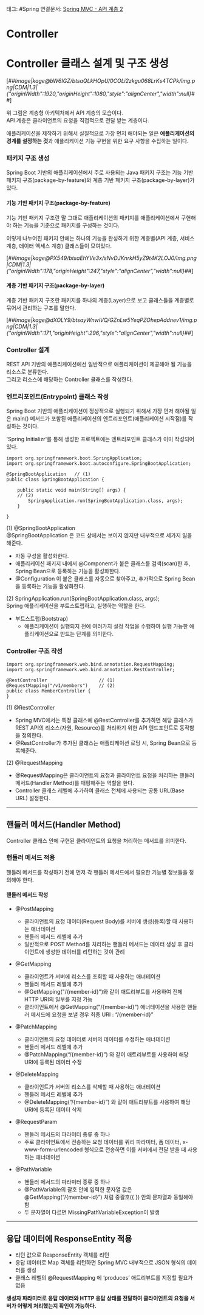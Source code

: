 태그: #Spring
연결문서: [Spring MVC - API 계층 2](Spring%20MVC%20-%20API%20계층%202.md)

# Controller

# Controller 클래스 설계 및 구조 생성

[##_Image|kage@bW6IGZ/btsaQLkHOpU/0COLi2zkgu068LrKs4TCPk/img.png|CDM|1.3|{"originWidth":1920,"originHeight":1080,"style":"alignCenter","width":null}_##]

  
  

위 그림은 계층형 아키텍처에서 API 계층의 모습이다.  
API 계층은 클라이언트의 요청을 직접적으로 전달 받는 계층이다.  
  

애플리케이션을 제작하기 위해서 실질적으로 가장 먼저 해야되는 일은 **애플리케이션의 경계를 설정하는 것**과 애플리케이션 기능 구현을 위한 요구 사항을 수집하는 일이다.

### 패키지 구조 생성

Spring Boot 기반의 애플리케이션에서 주로 사용되는 Java 패키지 구조는 기능 기반 패키지 구조(package-by-feature)와 계층 기반 패키지 구조(package-by-layer)가 있다.  
  

#### 기능 기반 패키지 구조(package-by-feature)

기능 기반 패키지 구조란 말 그대로 애플리케이션의 패키지를 애플리케이션에서 구현해야 하는 기능을 기준으로 패키지를 구성하는 것이다.  
  

이렇게 나누어진 패키지 안에는 하나의 기능을 완성하기 위한 계층별(API 계층, 서비스 계층, 데이터 액세스 계층) 클래스들이 모여있다.  
  

[##_Image|kage@PX549/btsaEhYVe3x/sNvDJKnrkH5yZ9t4K2LOJ0/img.png|CDM|1.3|{"originWidth":178,"originHeight":247,"style":"alignCenter","width":null}_##]

#### 계층 기반 패키지 구조(package-by-layer)

계층 기반 패키지 구조란 패키지를 하나의 계층(Layer)으로 보고 클래스들을 계층별로 묶어서 관리하는 구조를 말한다.  
  

[##_Image|kage@dXOLY9/btsayWnwiVQ/GZnLw5YeqPZOhepAddnev1/img.png|CDM|1.3|{"originWidth":171,"originHeight":296,"style":"alignCenter","width":null}_##]

### Controller 설계

REST API 기반의 애플리케이션에선 일반적으로 애플리케이션이 제공해야 될 기능을 리소스로 분류한다.  
그리고 리소스에 해당하는 Controller 클래스를 작성한다.

### 엔트리포인트(Entrypoint) 클래스 작성

Spring Boot 기반의 애플리케이션이 정상적으로 실행되기 위해서 가장 먼저 해야될 일은 main() 메서드가 포함된 애플리케이션의 엔트리포인트(애플리케이션 시작점)를 작성하는 것이다.  
  

'Spring Initializr'를 통해 생성한 프로젝트에는 엔트리포인트 클래스가 이미 작성되어 있다.

```
import org.springframework.boot.SpringApplication;
import org.springframework.boot.autoconfigure.SpringBootApplication;

@SpringBootApplication   // (1)
public class SpringBootApplication {

    public static void main(String[] args) {
    // (2)
        SpringApplication.run(SpringBootApplication.class, args);
    }

}
```

(1) @SpringBootApplication  
@SpringBootApplication 은 코드 상에서는 보이지 않지만 내부적으로 세가지 일을 해준다.

-   자동 구성을 활성화한다.
-   애플리케이션 패키지 내에서 @Component가 붙은 클래스를 검색(scan)한 후, Spring Bean으로 등록하는 기능을 활성화한다.
-   @Configuration 이 붙은 클래스를 자동으로 찾아주고, 추가적으로 Spring Bean을 등록하는 기능을 활성화한다.

(2) SpringApplication.run(SpringBootApplication.class, args);  
Spring 애플리케이션을 부트스트랩하고, 실행하는 역할을 한다.

-   부트스트랩(Bootstrap)
    -   애플리케이션이 실행되지 전에 여러가지 설정 작업을 수행하여 실행 가능한 애플리케이션으로 만드는 단계를 의미한다.

### Controller 구조 작성

```
import org.springframework.web.bind.annotation.RequestMapping;
import org.springframework.web.bind.annotation.RestController;

@RestController                   // (1)
@RequestMapping("/v1/members")    // (2)
public class MemberController {
}
```

(1) @RestController

-   Spring MVC에서는 특정 클래스에 @RestController를 추가하면 해당 클래스가 REST API의 리소스(자원, Resource)를 처리하기 위한 API 엔드포인트로 동작함을 정의한다.
-   @RestController가 추가된 클래스는 애플리케이션 로딩 시, Spring Bean으로 등록해준다.

(2) @RequestMapping

-   @RequestMapping은 클라이언트의 요청과 클라이언트 요청을 처리하는 핸들러 메서드(Handler Method)를 매핑해주는 역할을 한다.
-   Controller 클래스 레벨에 추가하여 클래스 전체에 사용되는 공통 URL(Base URL) 설정한다.

---

## 핸들러 메서드(Handler Method)

Controller 클래스 안에 구현된 클라이언트의 요청을 처리하는 메서드를 의미한다.

### 핸들러 메서드 적용

핸들러 메서드를 작성하기 전에 먼저 각 핸들러 메서드에서 필요한 기능별 정보들을 정의해야 한다.

#### 핸들러 메서드 작성

-   @PostMapping
    -   클라이언트의 요청 데이터(Request Body)를 서버에 생성(등록)할 때 사용하는 애너테이션
    -   핸들러 메서드 레벨에 추가
    -   일반적으로 POST Method를 처리하는 핸들러 메서드는 데이터 생성 후 클라이언트에 생성한 데이터를 리턴하는 것이 관례

-   @GetMapping
    -   클라이언트가 서버에 리소스를 조회할 때 사용하는 애너테이션
    -   핸들러 메서드 레벨에 추가
    -   @GetMapping("/{member-id}")와 같이 애트리뷰트를 사용하여 전체 HTTP URI의 일부를 지정 가능
    -   클라이언트에서 @GetMapping("/{member-id}") 애너테이션을 사용한 핸들러 메서드에 요청을 보낼 경우 최종 URI : “/{member-id}”

-   @PatchMapping
    -   클라이언트의 요청 데이터로 서버의 데이터를 수정하는 애너테이션
    -   핸들러 메서드 레벨에 추가
    -   @PatchMapping(“/{member-id}”) 와 같이 애트리뷰트를 사용하여 해당 URI에 등록된 데이터 수정

-   @DeleteMapping
    -   클라이언트가 서버의 리소스를 삭제할 때 사용하는 애너테이션
    -   핸들러 메서드 레벨에 추가
    -   @DeleteMapping(“/{member-id}”) 와 같이 애트리뷰트를 사용하여 해당 URI에 등록된 데이터 삭제

-   @RequestParam
    -   핸들러 메서드의 파라미터 종류 중 하나
    -   주로 클라이언트에서 전송하는 요청 데이터를 쿼리 파라미터, 폼 데이터, x-www-form-urlencoded 형식으로 전송하면 이를 서버에서 전달 받을 때 사용하는 애너테이션

-   @PathVariable
    -   핸들러 메서드의 파라미터 종류 중 하나
    -   @PathVariable의 괄호 안에 입력한 문자열 값은 @GetMapping(“/{member-id}”) 처럼 중괄호({ }) 안의 문자열과 동일해야 함
    -   두 문자열이 다르면 MissingPathVariableException이 발생

---

## 응답 데이터에 ResponseEntity 적용

-   리턴 값으로 ResponseEntity 객체를 리턴
-   응답 데이터로 Map 객체를 리턴하면 Spring MVC 내부적으로 JSON 형식의 데이터를 생성
-   클래스 레벨의 @RequestMapping 에 ‘produces’ 애트리뷰트를 지정할 필요가 없음

**생성자 파라미터로 응답 데이터와 HTTP 응답 상태를 전달하여 클라이언트의 요청을 서버가 어떻게 처리했는지 확인이 가능하다.**